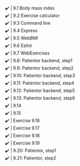 ✔️ | 9.1 Body mass index <br>
✔️ | 9.2 Exercise calculator<br>
✔️ | 9.3 Command line <br>
✔️ | 9.4 Express <br>
✔️ | 9.5 WebBMI <br>
✔️ | 9.6 Eslint <br>
✔️ | 9.7 WebExercises <br>
✔️ | 9.8: Patientor backend, step1 <br>
✔️ | 9.9: Patientor backend, step2 <br>
✔️ | 9.10: Patientor backend, step3 <br>
✔️ | 9.11: Patientor backend, step4 <br>
✔️ | 9.12: Patientor backend, step5 <br>
✔️ | 9.13: Patientor backend, step6 <br>
✔️ | 9.14 <br>
✔️ | 9.15 <br>
✔️ | Exercise 9.16 <br>
✔️ | Exercise 9.17<br>
✔️ | Exercise 9.18<br>
✔️ | Exercise 9.19<br>
✔️ | 9.20: Patientor, step1<br>
✔️ | 9.21: Patientor, step2<br>
